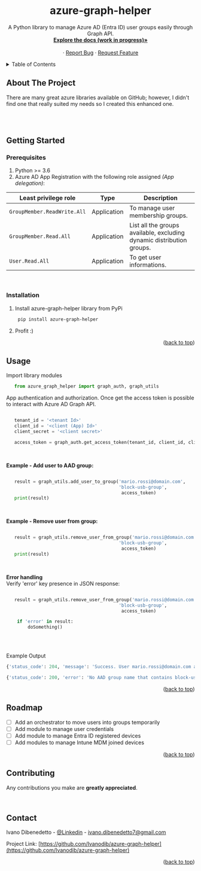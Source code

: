 

<a id="readme-top"></a>



<!-- PROJECT LOGO -->
<br />
<!--<div align="center">
  <a href="https://github.com/othneildrew/Best-README-Template">
     <img src="images/logo.png" alt="Logo" width="80" height="80">
  </a>-->

  <h1 align="center">azure-graph-helper</h1>

  <p align="center">
    A Python library to manage Azure AD (Entra ID) user groups easily through Graph API.
    <br />
    <a href=https://github.com/Ivanodib/azure-graph-helper><strong>Explore the docs (work in progress)»</strong></a>
    <br />
    <br />
    ·
    <a href="https://github.com/Ivanodib/azure-graph-helper/issues">Report Bug</a>
    ·
    <a href="https://github.com/Ivanodib/azure-graph-helper/issues">Request Feature</a>
  </p>
</div>



<!-- TABLE OF CONTENTS -->
<details>
  <summary>Table of Contents</summary>
  <ol>
    <li>
      <a href="#about-the-project">About The Project</a>
      <ul>
        <li><a href="#built-with">Built With</a></li>
      </ul>
    </li>
    <li>
      <a href="#getting-started">Getting Started</a>
      <ul>
        <li><a href="#prerequisites">Prerequisites</a></li>
        <li><a href="#installation">Installation</a></li>
      </ul>
    </li>
    <li><a href="#usage">Usage</a></li>
    <li><a href="#roadmap">Roadmap</a></li>
    <li><a href="#contributing">Contributing</a></li>
    <li><a href="#license">License</a></li>
    <li><a href="#contact">Contact</a></li>
    <li><a href="#acknowledgments">Acknowledgments</a></li>
  </ol>
</details>



<!-- ABOUT THE PROJECT -->
## About The Project
There are many great azure libraries available on GitHub; however, I didn't find one that really suited my needs so I created this enhanced one.

<!-- Here's why:
* Automate Sysadmin daily task
* Get user and groups informations. -->

<br>
<br>


<!-- GETTING STARTED -->
## Getting Started


### Prerequisites

1. Python >= 3.6
2. Azure AD App Registration with the following role assigned *(App delegation)*:


| Least privilege role | Type | Description |
| --- | --- | --- |
| `GroupMember.ReadWrite.All` | Application | To manage user membership groups. |
| `GroupMember.Read.All` | Application | List all the groups available, excluding dynamic distribution groups. |
| `User.Read.All` | Application | To get user informations. |

<br>

### Installation

1. Install azure-graph-helper library from PyPi 
   ```sh
    pip install azure-graph-helper
    ```
2. Profit :)

<p align="right">(<a href="#readme-top">back to top</a>)</p>



<!-- USAGE EXAMPLES -->
## Usage

Import library modules

```python
   from azure_graph_helper import graph_auth, graph_utils
   ```

App authentication and authorization. Once get the access token is possible to interact with Azure AD Graph API.
```python

   tenant_id = '<tenant Id>'
   client_id = '<client (App) Id>'
   client_secret = '<client secret>'

   access_token = graph_auth.get_access_token(tenant_id, client_id, client_secret)
   ```

<br>


**Example - Add user to AAD group:**
```python

   result = graph_utils.add_user_to_group('mario.rossi@domain.com',
                                          'block-usb-group',
                                           access_token)
   print(result)


 ```

<br>

 **Example - Remove user from group:**
```python

   result = graph_utils.remove_user_from_group('mario.rossi@domain.com',
                                          'block-usb-group',
                                           access_token)
   print(result)
 ```
 <br>

 **Error handling**<br>
 Verify 'error' key presence in JSON response: 
```python

   result = graph_utils.remove_user_from_group('mario.rossi@domain.com',
                                          'block-usb-group',
                                           access_token)

    if 'error' in result:
        doSomething()
   
 ```
<br>

  Example Output
 ```python
 {'status_code': 204, 'message': 'Success. User mario.rossi@domain.com added to AAD group block-usb-group.'}
 
 ```
 ```python
 {'status_code': 200, 'error': 'No AAD group name that contains block-usb-group found. Try another name.'}
 ```


<!--_For more examples, please refer to the [Documentation](https://example.com)_ -->

<p align="right">(<a href="#readme-top">back to top</a>)</p>



<!-- ROADMAP -->
## Roadmap

- [ ] Add an orchestrator to move users into groups temporarily
- [ ] Add module to manage user credentials
- [ ] Add module to manage Entra ID registered devices
- [ ] Add modules to manage Intune MDM joined devices

<!-- See the [open issues](https://github.com/othneildrew/Best-README-Template/issues) for a full list of proposed features (and known issues). -->

<p align="right">(<a href="#readme-top">back to top</a>)</p>


<!-- CONTRIBUTING -->
## Contributing
Any contributions you make are **greatly appreciated**.

<br>



<!-- CONTACT -->
## Contact
Ivano Dibenedetto - [@Linkedin](https://www.linkedin.com/in/ivano-dibenedetto-b526ab188/) - ivano.dibenedetto7@gmail.com

Project Link: [https://github.com/Ivanodib/azure-graph-helper](https://github.com/Ivanodib/azure-graph-helper)

<p align="right">(<a href="#readme-top">back to top</a>)</p>
